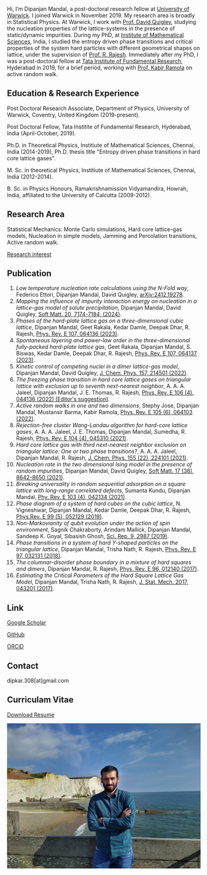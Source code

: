 Hi, I’m Dipanjan Mandal, a post-doctoral research fellow at [University of Warwick](https://warwick.ac.uk/fac/sci/physics/). I joined Warwick in November 2019. My research area is broadly in Statistical Physics. At Warwick, I work with [Prof. David Quigley](https://warwick.ac.uk/fac/sci/physics/staff/research/dquigley/), studying the nucleation properties of the lattice-systems in the presence of static/dynamic impurities. During my PhD, at [Institute of Mathematical Sciences](https://www.imsc.res.in/), India, I studied the entropy driven phase transitions and critical properties of the system hard particles with different geometrical shapes on lattice, under the supervision of [Prof. R. Rajesh](https://sites.google.com/view/rrajeshshomepage/home). Immediately after my PhD, I was a post-doctoral fellow at [Tata Institute of Fundamental Research](https://www.tifrh.res.in/), Hyderabad in 2019, for a brief period, working with [Prof. Kabir Ramola](https://www.tifrh.res.in/~kramola/) on active random walk.

## Education & Research Experience
Post Doctoral Research Associate, Department of Physics, University of Warwick, Coventry, United Kingdom (2019-present). 

Post Doctoral Fellow, Tata Institite of Fundamental Research, Hyderabad, India (April-October, 2019).

Ph.D. in Theoretical Physics, Institiute of Mathematical Sciences, Chennai, India (2014-2019), Ph.D. thesis title "Entropy driven phase transitions in hard core lattice gases".

M. Sc. in theoretical Physics, Institiute of Mathematical Sciences, Chennai, India (2012-2014).

B. Sc. in Physics Honours, Ramakrishnamission Vidyamandira, Howrah, India, affiliated to the University of Calcutta (2009-2012).

## Research Area
Statistical Mechanics: Monte Carlo simulations, Hard core lattice-gas models, Nucleation in simple models, Jamming and Percolation transitions, Active random walk.

[Research interest](https://github.com/dipanjan308/dipanjan308.github.io/files/13333776/research_interest_dipanjan.pdf)


## Publication
1. *Low temperature nucleation rate calculations using the N-Fold way*, Federico Ettori, Dipanjan Mandal, David Quigley, [arXiv:2412.19278](https://arxiv.org/abs/2412.19278).
1. *Mapping the influence of impurity interaction energy on nucleation in a lattice-gas model of solute precipitation*, Dipanjan Mandal, David Quigley, [ Soft Matt. 20, 7174-7184, (2024)](https://pubs.rsc.org/en/content/articlelanding/2024/sm/d4sm00815d).
1. *Phases of the hard-plate lattice gas on a three-dimensional cubic lattice*, Dipanjan Mandal, Geet Rakala, Kedar Damle, Deepak Dhar, R. Rajesh, [Phys. Rev. E 107, 064136 (2023)](https://doi.org/10.1103/PhysRevE.107.064136).
1. *Spontaneous layering and power-law order in the three-dimensional fully-packed hard-plate lattice gas*, Geet Rakala, Dipanjan Mandal, S. Biswas, Kedar Damle, Deepak Dhar, R. Rajesh, [Phys. Rev. E 107, 064137 (2023)](https://doi.org/10.1103/PhysRevE.107.064137).
1. *Kinetic control of competing nuclei in a dimer lattice-gas model*, Dipanjan Mandal, David Quigley, [J. Chem. Phys. 157, 214501 (2022)](https://doi.org/10.1063/5.0120483).
1. *The freezing phase transition in hard core lattice gases on triangular lattice with exclusion up to seventh next-nearest neighbor*, A. A. A. Jaleel, Dipanjan Mandal, J. E. Thomas, R. Rajesh, [Phys. Rev. E 106 (4), 044136 (2022) (Editor's suggestion)](https://doi.org/10.1103/PhysRevE.106.044136).
1. *Active random walks in one and two dimensions*, Stephy Jose, Dipanjan Mandal, Mustansir Barma, Kabir Ramola, [Phys. Rev. E 105 (6), 064103 (2022)](https://doi.org/10.1103/PhysRevE.105.064103).
1. *Rejection-free cluster Wang-Landau algorithm for hard-core lattice gases*, A. A. A. Jaleel, J. E. Thomas, Dipanjan Mandal, Sumedha, R. Rajesh, [Phys. Rev. E 104 (4), 045310 (2021)](https://doi.org/10.1103/PhysRevE.104.045310).
1. *Hard core lattice gas with third next-nearest neighbor exclusion on triangular lattice: One or two phase transitions?*, A. A. A. Jaleel, Dipanjan Mandal, R. Rajesh, [J. Chem. Phys. 155 (22), 224101 (2021)](https://doi.org/10.1063/5.0066098).
1. *Nucleation rate in the two dimensional Ising model in the presence of random impurities*, Dipanjan Mandal, David Quigley, [Soft Matt. 17 (38), 8642-8650 (2021)](https://pubs.rsc.org/en/content/articlelanding/2021/SM/D1SM01172C).
1. *Breaking universality in random sequential adsorption on a square lattice with long-range correlated defects*, Sumanta Kundu, Dipanjan Mandal, [Phy. Rev. E 103 (4), 042134 (2021)](https://doi.org/10.1103/PhysRevE.103.042134).
1. *Phase diagram of a system of hard cubes on the cubic lattice*, N. Vigneshwar, Dipanjan Mandal, Kedar Damle, Deepak Dhar, R. Rajesh, [Phys.Rev. E 99 (5), 052129 (2019)](https://doi.org/10.1103/PhysRevE.99.052129).
1. *Non-Markovianity of qubit evolution under the action of spin environment*, Sagnik Chakraborty, Arindam Mallick, Dipanjan Mandal, Sandeep K. Goyal, Sibasish Ghosh,
[Sci. Rep. 9, 2987 (2019)](https://doi.org/10.1038/s41598-019-39140-2).
1. *Phase transitions in a system of hard Y-shaped particles on the triangular lattice*, Dipanjan Mandal, Trisha Nath, R. Rajesh, [Phys. Rev. E 97, 032131 (2018)](https://doi.org/10.1103/PhysRevE.97.032131).
1. *The columnar-disorder phase boundary in a mixture of hard squares and dimers*, Dipanjan Mandal, R. Rajesh, [Phys. Rev. E 96, 012140 (2017)](https://doi.org/10.1103/PhysRevE.96.012140).
1. *Estimating the Critical Parameters of the Hard Square Lattice Gas Model*, Dipanjan Mandal, Trisha Nath, R. Rajesh, [J. Stat. Mech. 2017, 043201 (2017)](https://iopscience.iop.org/article/10.1088/1742-5468/aa650e/meta).

## Link
[Google Scholar](https://scholar.google.com/citations?user=GdKlKm0AAAAJ&hl=en)


[GitHub](https://github.com/dipanjan308)

[ORCiD](https://orcid.org/0000-0002-8508-9619)


## Contact
dipkar.308[at]gmail.com

## Curriculam Vitae
[Download Resume](https://github.com/dipanjan308/dipanjan308.github.io/files/13300477/cv_dipanjan.pdf)



![Octocat](dipanjan_photo.jpg)
